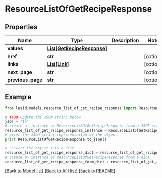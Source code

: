 # ResourceListOfGetRecipeResponse


## Properties
Name | Type | Description | Notes
------------ | ------------- | ------------- | -------------
**values** | [**List[GetRecipeResponse]**](GetRecipeResponse.md) |  | 
**href** | **str** |  | [optional] 
**links** | [**List[Link]**](Link.md) |  | [optional] 
**next_page** | **str** |  | [optional] 
**previous_page** | **str** |  | [optional] 

## Example

```python
from lusid.models.resource_list_of_get_recipe_response import ResourceListOfGetRecipeResponse

# TODO update the JSON string below
json = "{}"
# create an instance of ResourceListOfGetRecipeResponse from a JSON string
resource_list_of_get_recipe_response_instance = ResourceListOfGetRecipeResponse.from_json(json)
# print the JSON string representation of the object
print ResourceListOfGetRecipeResponse.to_json()

# convert the object into a dict
resource_list_of_get_recipe_response_dict = resource_list_of_get_recipe_response_instance.to_dict()
# create an instance of ResourceListOfGetRecipeResponse from a dict
resource_list_of_get_recipe_response_form_dict = resource_list_of_get_recipe_response.from_dict(resource_list_of_get_recipe_response_dict)
```
[[Back to Model list]](../README.md#documentation-for-models) [[Back to API list]](../README.md#documentation-for-api-endpoints) [[Back to README]](../README.md)


